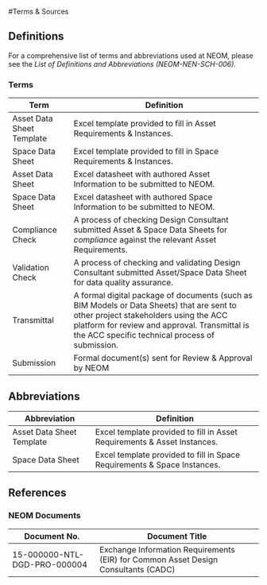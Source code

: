 #Terms & Sources
## Definitions
For a comprehensive list of terms and abbreviations used at NEOM, please see the *List of Definitions and Abbreviations (NEOM-NEN-SCH-006)*.

### Terms
| Term | Definition |
| ----------- | ----------- |
| Asset Data Sheet Template | Excel template provided to fill in Asset Requirements & Instances. |
| Space Data Sheet | Excel template provided to fill in Space Requirements & Instances. |
| Asset Data Sheet | Excel datasheet with authored Asset Information to be submitted to NEOM. |
| Space Data Sheet | Excel datasheet with authored Space Information to be submitted to NEOM. |
| Compliance Check | A process of checking Design Consultant submitted Asset & Space Data Sheets for *compliance* against the relevant Asset Requirements. |
| Validation Check | A process of checking and validating Design Consultant submitted Asset/Space Data Sheet for data quality assurance. |
| Transmittal | A formal digital package of documents (such as BIM Models or Data Sheets) that are sent to other project stakeholders using the ACC platform for review and approval. Transmittal is the ACC specific technical process of submission. |
| Submission | Formal document(s) sent for Review & Approval by NEOM |

## Abbreviations
| Abbreviation | Definition |
| ----------- | ----------- |
| Asset Data Sheet Template | Excel template provided to fill in Asset Requirements & Asset Instances. |
| Space Data Sheet | Excel template provided to fill in Space Requirements & Space Instances. |

## References
### NEOM Documents
| Document No. | Document Title |
| ----------- | ----------- |
| 15-000000-NTL-DGD-PRO-000004 | Exchange Information Requirements (EIR) for Common Asset Design Consultants (CADC) |
